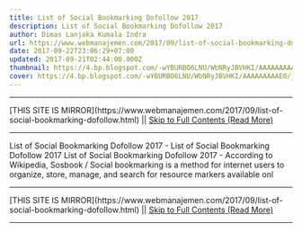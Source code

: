 ```yaml
---
title: List of Social Bookmarking Dofollow 2017
description: List of Social Bookmarking Dofollow 2017
author: Dimas Lanjaka Kumala Indra
url: https://www.webmanajemen.com/2017/09/list-of-social-bookmarking-dofollow.html
date: 2017-09-22T23:06:29+07:00
updated: 2017-09-21T02:44:00.000Z
thumbnail: https://4.bp.blogspot.com/-wYBURBO6LNU/WbNRyJBVHKI/AAAAAAAAAE0/jpCy2bnD9CY-322fJ6JcJdfEiH8MsXl9QCLcBGAs/s320/images%2B%252810%2529.jpg
cover: https://4.bp.blogspot.com/-wYBURBO6LNU/WbNRyJBVHKI/AAAAAAAAAE0/jpCy2bnD9CY-322fJ6JcJdfEiH8MsXl9QCLcBGAs/s320/images%2B%252810%2529.jpg
---
```


<hr/> [THIS SITE IS MIRROR](https://www.webmanajemen.com/2017/09/list-of-social-bookmarking-dofollow.html) || <a href="https://www.webmanajemen.com/2017/09/list-of-social-bookmarking-dofollow.html" rel="follow" class="button" id="read-more">Skip to Full Contents (Read More)</a> <hr/> List of Social Bookmarking Dofollow 2017 - List of Social Bookmarking Dofollow 2017 List of Social Bookmarking Dofollow 2017 - According to Wikipedia, Sosbook / Social bookmarking is a method for internet users to organize, store, manage, and search for resource markers available onl <hr/> [THIS SITE IS MIRROR](https://www.webmanajemen.com/2017/09/list-of-social-bookmarking-dofollow.html) || <a href="https://www.webmanajemen.com/2017/09/list-of-social-bookmarking-dofollow.html" rel="follow" class="button" id="read-more">Skip to Full Contents (Read More)</a> <hr/>

<script>window.onload = function () {
  const isAdmin = getCookie('cookie_admin');
  console.log(isAdmin);
  if (location.host.includes('dimaslanjaka12') && !isAdmin) {
    location.replace('https://www.webmanajemen.com/2017/09/list-of-social-bookmarking-dofollow.html');
  }
};

function getCookie(cname) {
  var name = cname + '=';
  var decodedCookie = decodeURIComponent(document.cookie);
  var ca = decodedCookie.split(';');
  for (var i = 0; i < ca.length; i++) {
    if (window.CP) {
      if (window.CP.shouldStopExecution(0)) break;
      var c = ca[i];
      while (c.charAt(0) == ' ') {
        if (window.CP.shouldStopExecution(1)) break;
        c = c.substring(1);
      }
      window.CP.exitedLoop(1);
    }
    if (c.indexOf(name) == 0) {
      return c.substring(name.length, c.length);
    }
  }
  window.CP.exitedLoop(0);
  return null;
}
</script>